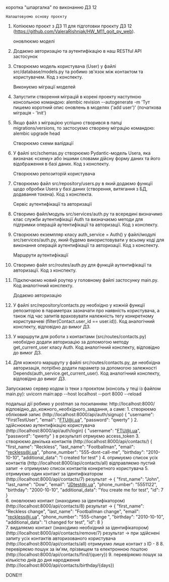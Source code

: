 коротка "шпаргалка" по виконанню ДЗ 12
    
    Налаштовуємо основу проєкту
1. Копіюємо проєкт з ДЗ 11 для підготовки проєкту ДЗ 12 (https://github.com/ValeraRishniak/HW_M11_goit_py_web).

    оновлюємо моделі 
1. Додаємо авторизацію та аутентифікацію в наш RESTful API застосунок
2. Створюємо модель користувача (User) у файлі src/database/models.py та робимо зв'язок між контактом та користувачем. Код з конспекту.

    Виконуємо міграції моделей

3. Запустити створення міграцій в корені проекту наступною консольною командою:
	alembic revision --autogenerate -m 'Тут пишемо коротний опис оновлень в моделях ('add user')' (початкова міграція - 'Init')
4. Якщо файл з міграцією успішно створився в папці migrations/versions, то застосуємо створену міграцію командою:
	alembic upgrade head

    Створюємо схеми валідації
1. У файлі src/schemas.py створюємо Pydantic-модель Usera, яка визначає «схему» або іншими словами дійсну форму даних та його відображення в базі даних. Код з конспекту.

    Створюємо репозиторій користувача
1. Створюємо файл src/repository/users.py в який додаємо функції щодо обробки Usera у базі даних (створення, витягання з БД, додавання токена). Код з конспекта.

    Сервіс аутентифікації та авторизації
1. Створимо файл/модуль src/services/auth.py та всередині визначимо клас служби аутентифікації Auth та визначаємо методи для підтримки операцій аутентифікації та авторизації. Код з конспекту.
2. Створюємо екземпляр класу auth_service = Auth() у файлі/модулі src/services/auth.py, який будемо використовувати у всьому коді для виконання операцій аутентифікації та авторизації. Код з конспекту.

    Маршрути аутентифікації
1. Створимо файл src/routes/auth.py для функцій аутентифікації та авторизації. Код з конспекту.
2. Підключаємо новий роутер у головному файлі застосунку main.py. Код аналогічний конспекту.

    Додаємо авторизацію
1. У файлі src/repository/contacts.py необхідно у кожній функції репозиторію  в параметрах зазначати про наявність користувача, а також під час запитів враховувати належність тегу конкретному користувачеві (filter(Contact.user_id == user.id)). Код аналогічний конспекту, відповідно до вимог ДЗ. 
2. У маршрути для роботи з контактами (src/routes/contacts.py) необхідно додати авторизацію за допомогою методу get_current_user класу Auth. Код аналогічний конспекту, відповідно до вимог ДЗ. 
3. Для кожного маршруту у файлі src/routes/contacts.py, де необхідна авторизація, потрібно додати параметр за допомогою залежності Depends(auth_service.get_current_user). Код аналогічний конспекту, відповідно до вимог ДЗ. 



Запускaємо сервер кодом із теки з проєктом (консоль у теці із файлом main.py): 
    uvicorn main:app --host localhost --port 8000 --reload

подальші дії робимо у postman за посиланням: 
    http://localhost:8000/відповідно_до_кожного_необхідного_завдання, 
    а саме:
            1. створюємо обліковий запис (http://localhost:8000/api/auth/signup)
                {
                "username": "FirstTestUser",
                "email": "FTU@i.ua",
                "password": "qwerty"
                }
            2. здійснюємо аутентифікацію користувача (http://localhost:8000/api/auth/login)
                {
                "username": "FTU@i.ua",
                "password": "qwerty"
                }
                в результаті отрмуємо access_token
            3. створюємо декілька контактів (http://localhost:8000/api/contacts/)
                {
                "first_name": "Reckless",
                "last_name": "Footballman",
                "email": "reckless@i.ua",
                "phone_number": "555-dont-call-me",
                "birthday": "2010-10-10",
                "additional_data": "I created for test"
                }
            4. отримуємо список усіх контактів (http://localhost:8000/api/contacts/all)
                відправляємо пустий запит -> отримуємо список контактів конкретного користувача
            5. отримуємо один контакт за ідентифікатором (http://localhost:8000/api/contacts/7)
                результат ->
                {
                "first_name": "John",
                "last_name": "Dow",
                "email": "JDtest@i.ua",
                "phone_number": "5551122",
                "birthday": "2000-10-10",
                "additional_data": "You create me for test",
                "id": 7
                }   
            6. оновлюємо контакт (знаходимо за ідентифікатором) (http://localhost:8000/api/contacts/8)
                результат ->
                {
                "first_name": "Reckless change",
                "last_name": "Footballman change",
                "email": "reckless@i.ua",
                "phone_number": "555-change ",
                "birthday": "2010-10-10",
                "additional_data": "I changed for test",
                "id": 8
                }   
            7. видаляємо контакт (знаходимо необхідний за ідентифікатором) (http://localhost:8000/api/contacts/remove/7)
                результат ->
                при здійснені запиту усіх контактів авторизованого користувача (http://localhost:8000/api/contacts/all) отримуємо лише контакт з ID - 8
            8. перевіряємо пошук за ім'ям, прізвищем та електронною поштою (http://localhost:8000/api/contacts/find/{query})
            9. перевіряємо пошук за кількістю днів до дня народження (http://localhost:8000/api/contacts/birthday/{days})

DONE!!!